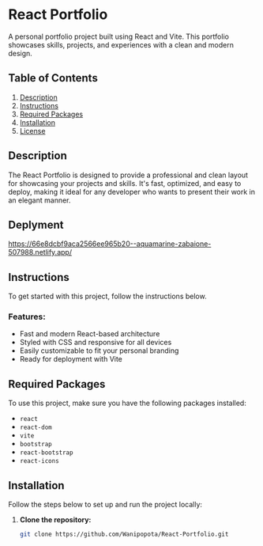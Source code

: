 # React Portfolio

A personal portfolio project built using React and Vite. This portfolio showcases skills, projects, and experiences with a clean and modern design.

## Table of Contents

1. [Description](#description)
2. [Instructions](#instructions)
3. [Required Packages](#required-packages)
4. [Installation](#installation)
5. [License](#license)

## Description

The React Portfolio is designed to provide a professional and clean layout for showcasing your projects and skills. It's fast, optimized, and easy to deploy, making it ideal for any developer who wants to present their work in an elegant manner.

## Deplyment 

https://66e8dcbf9aca2566ee965b20--aquamarine-zabaione-507988.netlify.app/ 

## Instructions

To get started with this project, follow the instructions below.

### Features:
- Fast and modern React-based architecture
- Styled with CSS and responsive for all devices
- Easily customizable to fit your personal branding
- Ready for deployment with Vite

## Required Packages

To use this project, make sure you have the following packages installed:

- `react`
- `react-dom`
- `vite`
- `bootstrap`
- `react-bootstrap`
- `react-icons`

## Installation

Follow the steps below to set up and run the project locally:

1. **Clone the repository:**

   ```bash
   git clone https://github.com/Wanipopota/React-Portfolio.git
